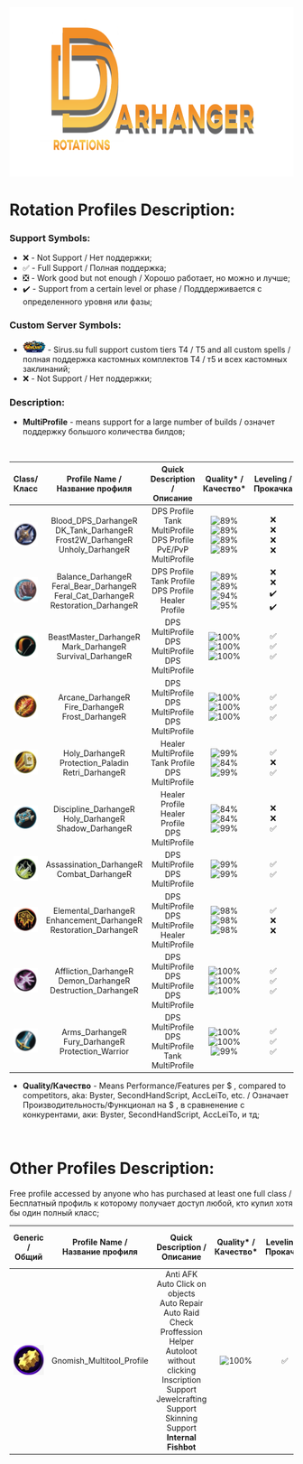 <p align="center">
    <img src="https://github.com/darhanger/darhanger/blob/master/Assets/DarhangeR_GIT.png"  width="750" height="300" alt="DarhangeR Rotations"/>
</p>

# Rotation Profiles Description: 

### Support Symbols:
* :x: - Not Support / Нет поддержки;
* :white_check_mark: - Full Support / Полная поддержка;
* :negative_squared_cross_mark: - Work good but not enough / Хорошо работает, но можно и лучше;
* :heavy_check_mark: - Support from a certain level or phase / Подддерживается с определенного уровня или фазы;
### Custom Server Symbols:
* ![Sirus](https://github.com/darhanger/darhanger/blob/master/Assets/Servers/Sirus.png) - Sirus.su full support custom tiers T4 / T5 and all custom spells / полная поддержка кастомных комплектов Т4 / т5 и всех кастомных заклинаний;
* :x: - Not Support / Нет поддержки;
### Description:
* **MultiProfile** - means support for a large number of builds / означет поддержку большого количества билдов;
<br>
<div align="center">

| Class/Класс | Profile Name /<br>Название профиля | Quick Description /<br>Описание | Quality* /<br>Качество* | Leveling /<br>Прокачка | Raidable /<br>Рейдовый | Custom Server /<br>Кастомные сервера |
|  :----------------: |  :----------------: |  :----------------: |  :----------------: | :----------------: | :----------------: | :----------------: |
| ![DK](https://github.com/darhanger/darhanger/blob/master/Assets/Classes/DK.webp) | Blood_DPS_DarhangeR<br>DK_Tank_DarhangeR<br>Frost2W_DarhangeR<br>Unholy_DarhangeR | DPS Profile<br>Tank MultiProfile<br>DPS Profile<br>PvE/PvP MultiProfile | ![89%](https://progress-bar.dev/89)<br>![89%](https://progress-bar.dev/89)<br>![89%](https://progress-bar.dev/89)<br>![89%](https://progress-bar.dev/89) | :x:<br>:x:<br>:x:<br>:x: | :negative_squared_cross_mark:<br>:negative_squared_cross_mark:<br>:negative_squared_cross_mark:<br>:negative_squared_cross_mark: | :x:<br>:x:<br>:x:<br>:x: |
| ![Druid](https://github.com/darhanger/darhanger/blob/master/Assets/Classes/Druid.webp) | Balance_DarhangeR<br>Feral_Bear_DarhangeR<br>Feral_Cat_DarhangeR<br>Restoration_DarhangeR | DPS Profile<br>Tank Profile<br>DPS Profile<br>Healer Profile | ![89%](https://progress-bar.dev/89)<br>![89%](https://progress-bar.dev/89)<br>![94%](https://progress-bar.dev/94)<br>![95%](https://progress-bar.dev/95) | :x:<br>:x:<br>:heavy_check_mark:<br>:heavy_check_mark: | :negative_squared_cross_mark:<br>:negative_squared_cross_mark:<br>:negative_squared_cross_mark:<br>:negative_squared_cross_mark: | :x:<br>:x:<br>:x:<br>:x: |
| ![Hunter](https://github.com/darhanger/darhanger/blob/master/Assets/Classes/Hunter.webp) | BeastMaster_DarhangeR<br>Mark_DarhangeR<br>Survival_DarhangeR | DPS MultiProfile<br>DPS MultiProfile<br>DPS MultiProfile | ![100%](https://progress-bar.dev/100)<br>![100%](https://progress-bar.dev/100)<br>![100%](https://progress-bar.dev/100) | :white_check_mark:<br>:white_check_mark:<br>:white_check_mark: | :white_check_mark:<br>:white_check_mark:<br>:white_check_mark: | ![Sirus](https://github.com/darhanger/darhanger/blob/master/Assets/Servers/Sirus.png)<br>![Sirus](https://github.com/darhanger/darhanger/blob/master/Assets/Servers/Sirus.png)<br>![Sirus](https://github.com/darhanger/darhanger/blob/master/Assets/Servers/Sirus.png) |
| ![Mage](https://github.com/darhanger/darhanger/blob/master/Assets/Classes/Mage.webp) | Arcane_DarhangeR<br>Fire_DarhangeR<br>Frost_DarhangeR | DPS MultiProfile<br>DPS MultiProfile<br>DPS MultiProfile | ![100%](https://progress-bar.dev/100)<br>![100%](https://progress-bar.dev/100)<br>![100%](https://progress-bar.dev/100) | :white_check_mark:<br>:white_check_mark:<br>:white_check_mark: | :white_check_mark:<br>:white_check_mark:<br>:white_check_mark: | ![Sirus](https://github.com/darhanger/darhanger/blob/master/Assets/Servers/Sirus.png)<br>![Sirus](https://github.com/darhanger/darhanger/blob/master/Assets/Servers/Sirus.png)<br>![Sirus](https://github.com/darhanger/darhanger/blob/master/Assets/Servers/Sirus.png) |
| ![Paladin](https://github.com/darhanger/darhanger/blob/master/Assets/Classes/Paladin.webp) | Holy_DarhangeR<br>Protection_Paladin<br>Retri_DarhangeR | Healer MultiProfile<br>Tank Profile<br>DPS MultiProfile | ![99%](https://progress-bar.dev/99)<br>![84%](https://progress-bar.dev/84)<br>![99%](https://progress-bar.dev/99) | :white_check_mark:<br>:x:<br>:white_check_mark: | :white_check_mark:<br>:negative_squared_cross_mark:<br>:white_check_mark: | ![Sirus](https://github.com/darhanger/darhanger/blob/master/Assets/Servers/Sirus.png)<br>:x:<br>![Sirus](https://github.com/darhanger/darhanger/blob/master/Assets/Servers/Sirus.png) |
| ![Priest](https://github.com/darhanger/darhanger/blob/master/Assets/Classes/Priest.webp) | Discipline_DarhangeR<br>Holy_DarhangeR<br>Shadow_DarhangeR | Healer Profile<br>Healer Profile<br>DPS MultiProfile | ![84%](https://progress-bar.dev/84)<br>![84%](https://progress-bar.dev/84)<br>![99%](https://progress-bar.dev/99) | :x:<br>:x:<br>:white_check_mark: | :negative_squared_cross_mark:<br>:negative_squared_cross_mark:<br>:white_check_mark: | :x:<br>:x:<br>![Sirus](https://github.com/darhanger/darhanger/blob/master/Assets/Servers/Sirus.png) |
| ![Rogue](https://github.com/darhanger/darhanger/blob/master/Assets/Classes/Rogue.webp) | Assassination_DarhangeR<br>Combat_DarhangeR | DPS MultiProfile<br>DPS MultiProfile | ![99%](https://progress-bar.dev/99)<br>![99%](https://progress-bar.dev/99)| :white_check_mark:<br>:white_check_mark: | :white_check_mark:<br>:white_check_mark: | ![Sirus](https://github.com/darhanger/darhanger/blob/master/Assets/Servers/Sirus.png)<br>![Sirus](https://github.com/darhanger/darhanger/blob/master/Assets/Servers/Sirus.png) |
| ![Shaman](https://github.com/darhanger/darhanger/blob/master/Assets/Classes/Shaman.webp) | Elemental_DarhangeR<br>Enhancement_DarhangeR<br>Restoration_DarhangeR | DPS MultiProfile<br>DPS MultiProfile<br>Healer MultiProfile | ![98%](https://progress-bar.dev/98)<br>![98%](https://progress-bar.dev/98)<br>![98%](https://progress-bar.dev/98) | :white_check_mark:<br>:x:<br>:x: | :white_check_mark:<br>:white_check_mark:<br>:white_check_mark: | ![Sirus](https://github.com/darhanger/darhanger/blob/master/Assets/Servers/Sirus.png)<br>![Sirus](https://github.com/darhanger/darhanger/blob/master/Assets/Servers/Sirus.png)<br>![Sirus](https://github.com/darhanger/darhanger/blob/master/Assets/Servers/Sirus.png) |
| ![Warlock](https://github.com/darhanger/darhanger/blob/master/Assets/Classes/Warlock.webp) | Affliction_DarhangeR<br>Demon_DarhangeR<br>Destruction_DarhangeR | DPS MultiProfile<br>DPS MultiProfile<br>DPS MultiProfile | ![100%](https://progress-bar.dev/100)<br>![100%](https://progress-bar.dev/100)<br>![100%](https://progress-bar.dev/100) | :white_check_mark:<br>:white_check_mark:<br>:white_check_mark: | :white_check_mark:<br>:white_check_mark:<br>:white_check_mark: | ![Sirus](https://github.com/darhanger/darhanger/blob/master/Assets/Servers/Sirus.png)<br>![Sirus](https://github.com/darhanger/darhanger/blob/master/Assets/Servers/Sirus.png)<br>![Sirus](https://github.com/darhanger/darhanger/blob/master/Assets/Servers/Sirus.png) |
| ![Warrior](https://github.com/darhanger/darhanger/blob/master/Assets/Classes/Warrior.webp) | Arms_DarhangeR<br>Fury_DarhangeR<br>Protection_Warrior | DPS MultiProfile<br>DPS MultiProfile<br>Tank MultiProfile | ![100%](https://progress-bar.dev/100)<br>![100%](https://progress-bar.dev/100)<br>![99%](https://progress-bar.dev/99) | :white_check_mark:<br>:white_check_mark:<br>:white_check_mark: | :white_check_mark:<br>:white_check_mark:<br>:white_check_mark: | ![Sirus](https://github.com/darhanger/darhanger/blob/master/Assets/Servers/Sirus.png)<br>![Sirus](https://github.com/darhanger/darhanger/blob/master/Assets/Servers/Sirus.png)<br>![Sirus](https://github.com/darhanger/darhanger/blob/master/Assets/Servers/Sirus.png) |  
</div>

* **Quality/Качество** - Means Performance/Features per $ , compared to competitors, aka: Byster, SecondHandScript, AccLeiTo, etc. / Означает Производительность/Функционал на $ , в сравненение с конкурентами, аки: Byster, SecondHandScript, AccLeiTo, и тд;
<br>

# Other Profiles Description: 
Free profile accessed by anyone who has purchased at least one full class / Бесплатный профиль к которому получает доступ любой, кто купил хотя бы один полный класс;

<div align="center">

| Generic /<br>Общий| Profile Name /<br>Название профиля | Quick Description /<br>Описание | Quality* /<br>Качество* | Leveling /<br>Прокачка | Custom Server /<br>Кастомные сервера |
|  :----------------: |  :----------------: |  :----------------: |  :----------------: |  :----------------: | :----------------: | 
| ![Tool](https://github.com/darhanger/darhanger/blob/master/Assets/Classes/Tool.webp) | Gnomish_Multitool_Profile | Anti AFK<br>Auto Click on objects<br>Auto Repair<br>Auto Raid Check<br>Proffession Helper<br>Autoloot without clicking<br>Inscription Support<br>Jewelcrafting Support<br>Skinning Support<br>**Internal Fishbot**| ![100%](https://progress-bar.dev/100) | :white_check_mark: | :white_check_mark: |
